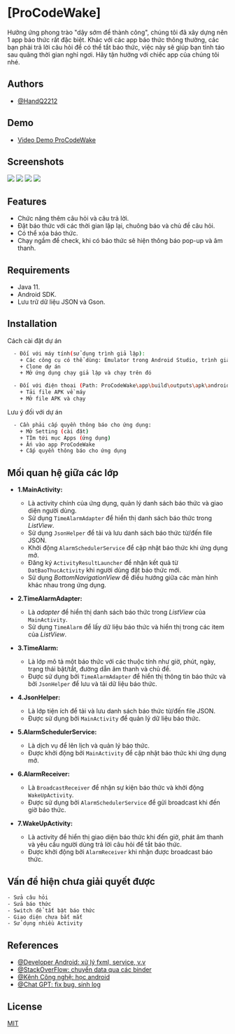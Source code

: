 
# [ProCodeWake]

Hưởng ứng phong trào "dậy sớm để thành công", chúng tôi đã xây dựng nên 1 app báo thức rất đặc biệt. Khác với các app báo thức thông thường, các bạn phải trả lời câu hỏi để có thể tắt báo thức, việc này sẽ giúp bạn tỉnh táo sau quãng thời gian nghỉ ngơi. Hãy tận hưởng với chiếc app của chúng tôi nhé.

## Authors

- [@HandQ2212](https://github.com/HandQ2212)


## Demo

- [Video Demo ProCodeWake](https://www.youtube.com/watch?v=kaGvThXe4L4&feature=youtu.be)


## Screenshots


![](PictureReadme/man_hinh_chinh.jpg)
![](PictureReadme/man_hinh_them_bao_thuc.jpg)
![](PictureReadme/man_hinh_them_cau_hoi.jpg)
![](PictureReadme/man_hinh_hien_bao_thuc.jpg)


## Features

- Chức năng thêm câu hỏi và câu trả lời.
- Đặt báo thức với các thời gian lặp lại, chuông báo và chủ đề câu hỏi.
- Có thể xóa báo thức.
- Chạy ngầm để check, khi có báo thức sẽ hiện thông báo pop-up và âm thanh.


## Requirements

- Java 11.
- Android SDK.
- Lưu trữ dữ liệu JSON và Gson.

## Installation

Cách cài đặt dự án

```bash
  - Đối với máy tính(sử dụng trình giả lập):
    + Các công cụ có thể dùng: Emulator trong Android Studio, trình giả lập bên thứ 3 (Genymotion, BlueStacks, ...)
    + Clone dự án
    + Mở ứng dụng chạy giả lập và chạy trên đó

  - Đối với điện thoại (Path: ProCodeWake\app\build\outputs\apk\androidTest\debug):
    + Tải file APK về máy
    + Mở file APK và chạy
```
Lưu ý đối với dự án
```bash
  - Cần phải cấp quyền thông báo cho ứng dụng:
    + Mở Setting (cài đặt)
    + TÌm tới mục Apps (ứng dụng)
    + Ấn vào app ProCodeWake
    + Cấp quyền thông báo cho ứng dụng
```    
## Mối quan hệ giữa các lớp
- **1.MainActivity:**

  - Là activity chính của ứng dụng, quản lý danh sách báo thức và giao diện người dùng.
  - Sử dụng `TimeAlarmAdapter` để hiển thị danh sách báo thức trong *ListView*.
  - Sử dụng `JsonHelper` để tải và lưu danh sách báo thức từ/đến file JSON.
  - Khởi động `AlarmSchedulerService` để cập nhật báo thức khi ứng dụng mở.
  - Đăng ký `ActivityResultLauncher` để nhận kết quả từ `DatBaoThucActivity` khi người dùng đặt báo thức mới.
  - Sử dụng *BottomNavigationView* để điều hướng giữa các màn hình khác nhau trong ứng dụng.

- **2.TimeAlarmAdapter:**

  - Là *adapter* để hiển thị danh sách báo thức trong *ListView* của `MainActivity`.
  - Sử dụng `TimeAlarm` để lấy dữ liệu báo thức và hiển thị trong các item của *ListView*.

- **3.TimeAlarm:**

  - Là lớp mô tả một báo thức với các thuộc tính như giờ, phút, ngày, trạng thái bật/tắt, đường dẫn âm thanh và chủ đề.
  - Được sử dụng bởi `TimeAlarmAdapter` để hiển thị thông tin báo thức và bởi `JsonHelper` để lưu và tải dữ liệu báo thức.

- **4.JsonHelper:**
  - Là lớp tiện ích để tải và lưu danh sách báo thức từ/đến file JSON.
  - Được sử dụng bởi `MainActivity` để quản lý dữ liệu báo thức.

- **5.AlarmSchedulerService:**
  - Là dịch vụ để lên lịch và quản lý báo thức.
  - Được khởi động bởi `MainActivity` để cập nhật báo thức khi ứng dụng mở.

- **6.AlarmReceiver:**
  - Là `BroadcastReceiver` để nhận sự kiện báo thức và khởi động `WakeUpActivity`.
  - Được sử dụng bởi `AlarmSchedulerService` để gửi broadcast khi đến giờ báo thức.

- **7.WakeUpActivity:**
  - Là activity để hiển thị giao diện báo thức khi đến giờ, phát âm thanh và yêu cầu người dùng trả lời câu hỏi để tắt báo thức.
  - Được khởi động bởi `AlarmReceiver` khi nhận được broadcast báo thức.

## Vấn đề hiện chưa giải quyết được
```bash
- Sửa câu hỏi
- Sửa báo thức
- Switch để tắt bật báo thức
- Giao diện chưa bắt mắt
- Sử dụng nhiều Activity
```

## References
- [@Developer Android: xử lý fxml, service, v.v](https://developer.android.com/)
- [@StackOverFlow: chuyển data qua các binder](https://stackoverflow.com/questions/48443286/android-why-e-javabinder-failed-binder-transaction)
- [@Kênh Công nghệ: học android](https://www.youtube.com/@KenhCongNghe-ThongVo)
- [@Chat GPT: fix bug, sinh log](https://chatgpt.com/)

## License

[MIT](https://choosealicense.com/licenses/mit/)

